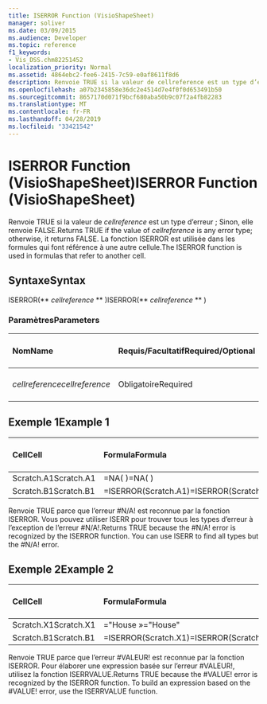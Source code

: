 ```yaml
---
title: ISERROR Function (VisioShapeSheet)
manager: soliver
ms.date: 03/09/2015
ms.audience: Developer
ms.topic: reference
f1_keywords:
- Vis_DSS.chm82251452
localization_priority: Normal
ms.assetid: 4864ebc2-fee6-2415-7c59-e0af8611f8d6
description: Renvoie TRUE si la valeur de cellreference est un type d’erreur ; Sinon, elle renvoie FALSE. La fonction ISERROR est utilisée dans les formules qui font référence à une autre cellule.
ms.openlocfilehash: a07b2345858e36dc2e4514d7e4f0f0d653491b50
ms.sourcegitcommit: 8657170d071f9bcf680aba50b9c07f2a4fb82283
ms.translationtype: MT
ms.contentlocale: fr-FR
ms.lasthandoff: 04/28/2019
ms.locfileid: "33421542"
---
```

# <a name="iserror-function-visioshapesheet"></a><span data-ttu-id="70b02-104">ISERROR Function (VisioShapeSheet)</span><span class="sxs-lookup"><span data-stu-id="70b02-104">ISERROR Function (VisioShapeSheet)</span></span>

<span data-ttu-id="70b02-105">Renvoie TRUE si la valeur de  _cellreference_ est un type d’erreur ; Sinon, elle renvoie FALSE.</span><span class="sxs-lookup"><span data-stu-id="70b02-105">Returns TRUE if the value of  _cellreference_ is any error type; otherwise, it returns FALSE.</span></span> <span data-ttu-id="70b02-106">La fonction ISERROR est utilisée dans les formules qui font référence à une autre cellule.</span><span class="sxs-lookup"><span data-stu-id="70b02-106">The ISERROR function is used in formulas that refer to another cell.</span></span> 
  
## <a name="syntax"></a><span data-ttu-id="70b02-107">Syntaxe</span><span class="sxs-lookup"><span data-stu-id="70b02-107">Syntax</span></span>

<span data-ttu-id="70b02-108">ISERROR(\*\* *cellreference* \*\* )</span><span class="sxs-lookup"><span data-stu-id="70b02-108">ISERROR(\*\* *cellreference* \*\* )</span></span> 
  
### <a name="parameters"></a><span data-ttu-id="70b02-109">Paramètres</span><span class="sxs-lookup"><span data-stu-id="70b02-109">Parameters</span></span>

|<span data-ttu-id="70b02-110">**Nom**</span><span class="sxs-lookup"><span data-stu-id="70b02-110">**Name**</span></span>|<span data-ttu-id="70b02-111">**Requis/Facultatif**</span><span class="sxs-lookup"><span data-stu-id="70b02-111">**Required/Optional**</span></span>|<span data-ttu-id="70b02-112">**Type de données**</span><span class="sxs-lookup"><span data-stu-id="70b02-112">**Data Type**</span></span>|<span data-ttu-id="70b02-113">**Description**</span><span class="sxs-lookup"><span data-stu-id="70b02-113">**Description**</span></span>|
|:-----|:-----|:-----|:-----|
| <span data-ttu-id="70b02-114">_cellreference_</span><span class="sxs-lookup"><span data-stu-id="70b02-114">_cellreference_</span></span> <br/> |<span data-ttu-id="70b02-115">Obligatoire</span><span class="sxs-lookup"><span data-stu-id="70b02-115">Required</span></span>  <br/> |<span data-ttu-id="70b02-116">**String**</span><span class="sxs-lookup"><span data-stu-id="70b02-116">**String**</span></span> <br/> |<span data-ttu-id="70b02-117">Référence à une cellule</span><span class="sxs-lookup"><span data-stu-id="70b02-117">Reference to a cell.</span></span>  <br/> |
   
## <a name="example-1"></a><span data-ttu-id="70b02-118">Exemple 1</span><span class="sxs-lookup"><span data-stu-id="70b02-118">Example 1</span></span>

|<span data-ttu-id="70b02-119">**Cell**</span><span class="sxs-lookup"><span data-stu-id="70b02-119">**Cell**</span></span>|<span data-ttu-id="70b02-120">**Formula**</span><span class="sxs-lookup"><span data-stu-id="70b02-120">**Formula**</span></span>|<span data-ttu-id="70b02-121">**Valeur renvoyée**</span><span class="sxs-lookup"><span data-stu-id="70b02-121">**Value returned**</span></span>|
|:-----|:-----|:-----|
|<span data-ttu-id="70b02-122">Scratch.A1</span><span class="sxs-lookup"><span data-stu-id="70b02-122">Scratch.A1</span></span>  <br/> |<span data-ttu-id="70b02-123">=NA( )</span><span class="sxs-lookup"><span data-stu-id="70b02-123">=NA( )</span></span>  <br/> |<span data-ttu-id="70b02-124">#N/A!</span><span class="sxs-lookup"><span data-stu-id="70b02-124">#N/A!</span></span>  <br/> |
|<span data-ttu-id="70b02-125">Scratch.B1</span><span class="sxs-lookup"><span data-stu-id="70b02-125">Scratch.B1</span></span>  <br/> |<span data-ttu-id="70b02-126">=ISERROR(Scratch.A1)</span><span class="sxs-lookup"><span data-stu-id="70b02-126">=ISERROR(Scratch.A1)</span></span>  <br/> |<span data-ttu-id="70b02-127">TRUE</span><span class="sxs-lookup"><span data-stu-id="70b02-127">TRUE</span></span>  <br/> |
   
<span data-ttu-id="70b02-p103">Renvoie TRUE parce que l’erreur #N/A! est reconnue par la fonction ISERROR. Vous pouvez utiliser ISERR pour trouver tous les types d’erreur à l’exception de l’erreur #N/A!.</span><span class="sxs-lookup"><span data-stu-id="70b02-p103">Returns TRUE because the #N/A! error is recognized by the ISERROR function. You can use ISERR to find all types but the #N/A! error.</span></span>
  
## <a name="example-2"></a><span data-ttu-id="70b02-132">Exemple 2</span><span class="sxs-lookup"><span data-stu-id="70b02-132">Example 2</span></span>

|<span data-ttu-id="70b02-133">**Cell**</span><span class="sxs-lookup"><span data-stu-id="70b02-133">**Cell**</span></span>|<span data-ttu-id="70b02-134">**Formula**</span><span class="sxs-lookup"><span data-stu-id="70b02-134">**Formula**</span></span>|<span data-ttu-id="70b02-135">**Valeur renvoyée**</span><span class="sxs-lookup"><span data-stu-id="70b02-135">**Value returned**</span></span>|
|:-----|:-----|:-----|
|<span data-ttu-id="70b02-136">Scratch.X1</span><span class="sxs-lookup"><span data-stu-id="70b02-136">Scratch.X1</span></span>  <br/> |<span data-ttu-id="70b02-137">="House »</span><span class="sxs-lookup"><span data-stu-id="70b02-137">="House"</span></span>  <br/> |<span data-ttu-id="70b02-138">#VALUE!</span><span class="sxs-lookup"><span data-stu-id="70b02-138">#VALUE!</span></span>  <br/> |
|<span data-ttu-id="70b02-139">Scratch.B1</span><span class="sxs-lookup"><span data-stu-id="70b02-139">Scratch.B1</span></span>  <br/> |<span data-ttu-id="70b02-140">=ISERROR(Scratch.X1)</span><span class="sxs-lookup"><span data-stu-id="70b02-140">=ISERROR(Scratch.X1)</span></span>  <br/> |<span data-ttu-id="70b02-141">TRUE</span><span class="sxs-lookup"><span data-stu-id="70b02-141">TRUE</span></span>  <br/> |
   
<span data-ttu-id="70b02-p104">Renvoie TRUE parce que l’erreur #VALEUR! est reconnue par la fonction ISERROR. Pour élaborer une expression basée sur l’erreur #VALEUR!, utilisez la fonction ISERRVALUE.</span><span class="sxs-lookup"><span data-stu-id="70b02-p104">Returns TRUE because the #VALUE! error is recognized by the ISERROR function. To build an expression based on the #VALUE! error, use the ISERRVALUE function.</span></span>
  

